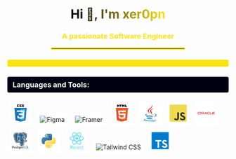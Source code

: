 <h1 align="center">
  <span style="
    background: linear-gradient(90deg, #000012, #ffe312);
    -webkit-background-clip: text;
    color: transparent;
  ">
    Hi 👋, I'm xer0pn
  </span>
</h1>
<h3 align="center" style="color: #ffe312;">
  A passionate Software Engineer 
</h3>

<hr style="
  border: 2px solid #ffe312;
  width: 60%;
  margin: 16px auto;
"/>

<h3 align="left" style="
  color: #000012;
  background: #ffe312;
  padding: 8px 12px;
  border-radius: 4px;
">
 
</h3>
<p align="left">

</p>

<h3 align="left" style="
  color: #ffffff;
  background: #000012;
  padding: 8px 12px;
  border-radius: 4px;
">
  Languages and Tools:
</h3>
<p align="left">
  <span style="
    display: inline-block;
    background: #ffffff;
    padding: 6px;
    border-radius: 6px;
    margin: 4px;
  ">
    <img
      src="https://raw.githubusercontent.com/devicons/devicon/master/icons/css3/css3-original-wordmark.svg"
      alt="CSS3"
      width="40" height="40"
    />
  </span>
  <span style="
    display: inline-block;
    background: #ffffff;
    padding: 6px;
    border-radius: 6px;
    margin: 4px;
  ">
    <img
      src="https://www.vectorlogo.zone/logos/figma/figma-icon.svg"
      alt="Figma"
      width="40" height="40"
    />
  </span>
  <span style="
    display: inline-block;
    background: #ffffff;
    padding: 6px;
    border-radius: 6px;
    margin: 4px;
  ">
    <img
      src="https://www.vectorlogo.zone/logos/framer/framer-icon.svg"
      alt="Framer"
      width="40" height="40"
    />
  </span>
  <span style="
    display: inline-block;
    background: #ffffff;
    padding: 6px;
    border-radius: 6px;
    margin: 4px;
  ">
    <img
      src="https://raw.githubusercontent.com/devicons/devicon/master/icons/html5/html5-original-wordmark.svg"
      alt="HTML5"
      width="40" height="40"
    />
  </span>
  <span style="
    display: inline-block;
    background: #ffffff;
    padding: 6px;
    border-radius: 6px;
    margin: 4px;
  ">
    <img
      src="https://raw.githubusercontent.com/devicons/devicon/master/icons/java/java-original.svg"
      alt="Java"
      width="40" height="40"
    />
  </span>
  <span style="
    display: inline-block;
    background: #ffffff;
    padding: 6px;
    border-radius: 6px;
    margin: 4px;
  ">
    <img
      src="https://raw.githubusercontent.com/devicons/devicon/master/icons/javascript/javascript-original.svg"
      alt="JavaScript"
      width="40" height="40"
    />
  </span>
  <span style="
    display: inline-block;
    background: #ffffff;
    padding: 6px;
    border-radius: 6px;
    margin: 4px;
  ">
    <img
      src="https://raw.githubusercontent.com/devicons/devicon/master/icons/oracle/oracle-original.svg"
      alt="Oracle"
      width="40" height="40"
    />
  </span>
  <span style="
    display: inline-block;
    background: #ffffff;
    padding: 6px;
    border-radius: 6px;
    margin: 4px;
  ">
    <img
      src="https://raw.githubusercontent.com/devicons/devicon/master/icons/postgresql/postgresql-original-wordmark.svg"
      alt="PostgreSQL"
      width="40" height="40"
    />
  </span>
  <span style="
    display: inline-block;
    background: #ffffff;
    padding: 6px;
    border-radius: 6px;
    margin: 4px;
  ">
    <img
      src="https://raw.githubusercontent.com/devicons/devicon/master/icons/python/python-original.svg"
      alt="Python"
      width="40" height="40"
    />
  </span>
  <span style="
    display: inline-block;
    background: #ffffff;
    padding: 6px;
    border-radius: 6px;
    margin: 4px;
  ">
    <img
      src="https://raw.githubusercontent.com/devicons/devicon/master/icons/react/react-original-wordmark.svg"
      alt="React"
      width="40" height="40"
    />
  </span>
  <span style="
    display: inline-block;
    background: #ffffff;
    padding: 6px;
    border-radius: 6px;
    margin: 4px;
  ">
    <img
      src="https://www.vectorlogo.zone/logos/tailwindcss/tailwindcss-icon.svg"
      alt="Tailwind CSS"
      width="40" height="40"
    />
  </span>
  <span style="
    display: inline-block;
    background: #ffffff;
    padding: 6px;
    border-radius: 6px;
    margin: 4px;
  ">
    <img
      src="https://raw.githubusercontent.com/devicons/devicon/master/icons/typescript/typescript-original.svg"
      alt="TypeScript"
      width="40" height="40"
    />
  </span>
</p>


